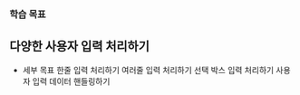### 학습 목표

## 다양한 사용자 입력 처리하기

- 세부 목표
  한줄 입력 처리하기
  여러줄 입력 처리하기
  선택 박스 입력 처리하기
  사용자 입력 데이터 핸들링하기
